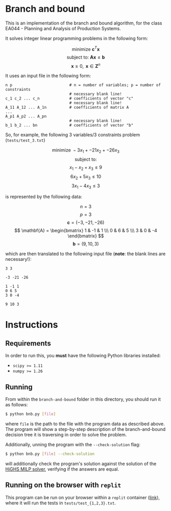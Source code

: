 # Branch and bound

This is an implementation of the branch and bound algorithm, for the class EA044 - Planning and Analysis of Production Systems.

It solves integer linear programming problems in the following form:

$$ \text{minimize } \mathbf{c}^T \mathbf{x} $$
$$ \text{subject to: } \mathbf{Ax} \leq \mathbf{b} $$
$$ \mathbf{x} \geq 0, \text{  } \mathbf{x} \in \mathbf{Z}^n $$

It uses an input file in the following form:

```
n p                         # n = number of variables; p = number of constraints
                            # necessary blank line!
c_1 c_2 ... c_n             # coefficients of vector "c"
                            # necessary blank line!
A_11 A_12 ... A_1n          # coefficients of matrix A
...
A_p1 A_p2 ... A_pn
                            # necessary blank line!
b_1 b_2 ... bn              # coefficients of vector "b"
```

So, for example, the following 3 variables/3 constraints problem (`tests/test_3.txt`)

$$ \text{minimize } -3 x_1 + -21 x_2 + -26 x_3 $$
$$ \text{subject to:} $$
$$ x_1 - x_2 + x_3 \leq 9 $$
$$ 6 x_2 + 5 x_3 \leq 10 $$
$$ 3 x_1 - 4 x_3 \leq 3 $$

is represented by the following data:

$$ n=3 $$
$$ p=3 $$
$$ \mathbf{c} = (-3, -21, -26) $$
$$ \mathbf{A} = \begin{bmatrix} 1 & -1 & 1 \\\ 0 & 6 & 5 \\\ 3 & 0 & -4 \end{bmatrix} $$
$$ \mathbf{b} = (9, 10, 3) $$

which are then translated to the following input file (**note**: the blank lines are necessary!):

```
3 3

-3 -21 -26

1 -1 1
0 6 5
3 0 -4

9 10 3

```

# Instructions

## Requirements

In order to run this, you **must** have the following Python libraries installed:

- `scipy >= 1.11`
- `numpy >= 1.26`

## Running

From within the `branch-and-bound` folder in this directory, you should run it as follows:

```sh
$ python bnb.py [file]
```

where `file` is the path to the file with the program data as described above.
The program will show a step-by-step description of the branch-and-bound decision tree it is traversing in order to solve the problem.

Additionally, unning the program with the `--check-solution` flag:

```sh
$ python bnb.py [file] --check-solution
```

will additionally check the program's solution against the solution of the [HiGHS MILP solver](https://highs.dev/), verifying if 
the answers are equal.

## Running on the browser with `replit`

This program can be run on your browser within a `replit` container ([link](https://replit.com/@nukelets/ea044)), where it will
run the tests in `tests/test_{1,2,3}.txt`.
